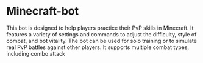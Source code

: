 # Minecraft-bot
This bot is designed to help players practice their PvP skills in Minecraft. It features a variety of settings and commands to adjust the difficulty, style of combat, and bot vitality. The bot can be used for solo training or to simulate real PvP battles against other players. It supports multiple combat types, including combo attack 
